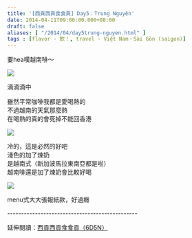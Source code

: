 ```yaml
---
title: '[西貢西貢食食貢] Day5：Trung Nguyên'
date: 2014-04-11T09:00:00.000+08:00
draft: false
aliases: [ "/2014/04/day5trung-nguyen.html" ]
tags : [flavor - 飲！, travel - Việt Nam・Sài Gòn (saigon)]
---
```


要hea嘆越南啡～  

![](/images/saigon5f.jpg)

滴滴滴中  
  
雖然平常咖啡我都是愛喝熱的  
不過越南的天氣那麼熱  
在喝熱的真的會死掉不能回香港  

![](/images/saigon5f1.jpg)

冷的，這是必然的好吧  
淺色的加了煉奶  
是越南式（新加波馬拉東南亞都是啦）  
越南啡還是加了煉奶會比較好喝  

![](/images/saigon5f2.jpg)

menu式大大張報紙款，好過癮  
  
\-----------------------------------------------  
  
延伸閱讀：[西貢西貢食食貢（6D5N）](https://hidie.net/saigon6d5n/)
